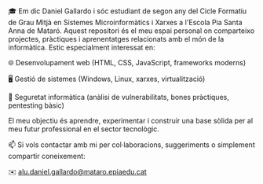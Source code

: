 🎓 
Em dic Daniel Gallardo i sóc estudiant de segon any del Cicle Formatiu de Grau Mitjà en Sistemes Microinformàtics i Xarxes a l'Escola Pia Santa Anna de Mataró.
Aquest repositori és el meu espai personal on comparteixo projectes, pràctiques i aprenentatges relacionats amb el món de la informàtica. Estic especialment interessat en:

🌐 Desenvolupament web (HTML, CSS, JavaScript, frameworks moderns)

🖥️ Gestió de sistemes (Windows, Linux, xarxes, virtualització)

🔐 Seguretat informàtica (anàlisi de vulnerabilitats, bones pràctiques, pentesting bàsic)

El meu objectiu és aprendre, experimentar i construir una base sòlida per al meu futur professional en el sector tecnològic.

📫 
Si vols contactar amb mi per col·laboracions, suggeriments o simplement compartir coneixement:

✉️ alu.daniel.gallardo@mataro.epiaedu.cat
